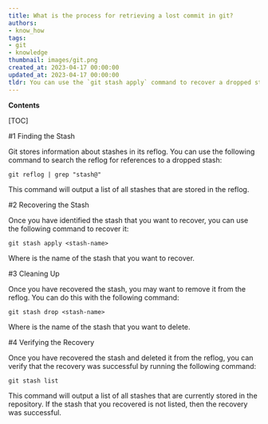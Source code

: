```yaml
---
title: What is the process for retrieving a lost commit in git?
authors:
- know_how
tags:
- git
- knowledge
thumbnail: images/git.png
created_at: 2023-04-17 00:00:00
updated_at: 2023-04-17 00:00:00
tldr: You can use the `git stash apply` command to recover a dropped stash in Git.
---
```


**Contents**

[TOC]

#1 Finding the Stash

Git stores information about stashes in its reflog. You can use the following command to search the reflog for references to a dropped stash:

`git reflog | grep "stash@"`

This command will output a list of all stashes that are stored in the reflog.

#2 Recovering the Stash

Once you have identified the stash that you want to recover, you can use the following command to recover it:

`git stash apply <stash-name>`

Where <stash-name> is the name of the stash that you want to recover.

#3 Cleaning Up

Once you have recovered the stash, you may want to remove it from the reflog. You can do this with the following command:

`git stash drop <stash-name>`

Where <stash-name> is the name of the stash that you want to delete.

#4 Verifying the Recovery

Once you have recovered the stash and deleted it from the reflog, you can verify that the recovery was successful by running the following command:

`git stash list`

This command will output a list of all stashes that are currently stored in the repository. If the stash that you recovered is not listed, then the recovery was successful.
